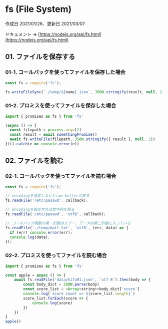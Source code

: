 # fs (File System)

作成日 2021/01/26、更新日 2021/03/07

ドキュメント => [https://nodejs.org/api/fs.html](https://nodejs.org/api/fs.html)

## 01. ファイルを保存する

### 01-1. コールバックを使ってファイルを保存した場合

```javascript
const fs = require('fs');

fs.writeFileSync(`./temp/${name}.json`, JSON.stringify(result, null, 2));
```

### 01-2. プロミスを使ってファイルを保存した場合

```javascript
import { promises as fs } from 'fs'

(async () => {
  const filepath = process.argv[2]
  const result = await somethingPromise()
  await fs.writeFile(filepath, JSON.stringify({ result }, null, 2))
})().catch(e => console.error(e))
```

## 02. ファイルを読む

### 02-1. コールバックを使ってファイルを読む場合

```javascript
const fs = require('fs');

// encodingを指定しないとraw bufferが戻る
fs.readFile('/etc/passwd', callback);

// encodingを指定すれば文字列が戻る
fs.readFile('/etc/passwd', 'utf8', callback);

// コールバック関数の第一引数はエラー、データは第二引数に入っている
fs.readFile('./temp/mail.txt', 'utf8', (err, data) => {
  if (err) console.error(err);
  console.log(data);
});
```

### 02-2. プロミスを使ってファイルを読む場合

```javascript
import { promises as fs } from 'fs'

const apple = async () => {
    await fs.readFile('data/kifu01.json', 'utf-8').then(body => {
        const body_dict = JSON.parse(body)
        const score_list = <Array<string>>body_dict['score']
        console.log(`score count => ${score_list.length}`)
        score_list.forEach(score => {
            console.log(score)            
        })
    })
}
apple()
```
